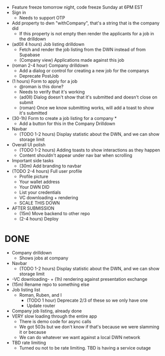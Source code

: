 * Feature freeze tomorrow night, code freeze Sunday at 6PM EST
* Sign in
    * Needs to support OTP
* Add property to dwn "withCompany", that's a string that is the company did
    * If this property is not empty then render the applicants for a job in the drilldown
* (ad0ll 4 hours) Job listing drilldown
    * Fetch and render the job listing from the DWN instead of from Supabase
    * (Company view) Applications made against this job
* (roman 2-4 hour) Company drilldown
    * Add a dialog or control for creating a new job for the companys
    * Deprecate PostJob
* (1 hours) Form to apply for a job
    * @roman is this done?
    * Needs to verify that it's working
    * (ad0ll) Dialog doesn't show that it's submitted and doesn't close on submit
    * (roman) Once we know submitting works, will add a toast to show it's submitted
* (30-1h) Form to create a job listing for a company
    *
    * Add a button for this in the Company Drilldown
* Navbar
    * (TODO 1-2 hours) Display statistic about the DWN, and we can show storage limit
* Overall UI polish
    * (TODO 1-2 hours) Adding toasts to show interactions as they happen
    * Content shouldn't appear under nav bar when scrolling
* Important side tasks
    * (30m) Add branding to navbar
* (TODO 2-4 hours) Full user profile
    * Profile picture
    * Your wallet address
    * Your DWN DID
    * List your credentials
    * VC downloading + rendering
    * SCALE THIS DOWN
* AFTER SUBMISSION
    * (15m) Move backend to other repo
    * (2-4 hours) Deploy

# DONE

* Company drilldown
    * Shows jobs at company
* Navbar
    * (TODO 1-2 hours) Display statistic about the DWN, and we can show storage limit
* -VC downloading- + (1h) rendering against presentation exchange
* (15m) Rename repo to something else
* Job listing list
    * Roman, Ruben, and I
        * (TODO 1 hour) Deprecate 2/3 of these so we only have one
        * Update router
* Company job listing, already done
* VERY slow loading through the entire app
    * There is demo code for async calls
    * We got 503s but we don't know if that's because we were slamming it or because
    * We can do whatever we want against a local DWN network
* TBD rate limiting
    * Turned ou not to be rate limiting. TBD is having a service outage